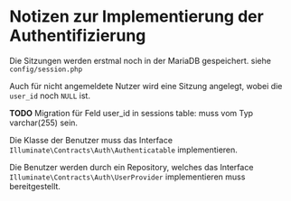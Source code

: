 # Notizen zur Implementierung der Authentifizierung

Die Sitzungen werden erstmal noch in der MariaDB gespeichert.
siehe `config/session.php`

Auch für nicht angemeldete Nutzer wird eine Sitzung angelegt, wobei die `user_id` noch `NULL` ist.

**TODO** Migration für Feld user_id in sessions table: muss vom Typ varchar(255) sein.

Die Klasse der Benutzer muss das Interface `Illuminate\Contracts\Auth\Authenticatable` implementieren.

Die Benutzer werden durch ein Repository, welches das Interface `Illuminate\Contracts\Auth\UserProvider` implementieren muss bereitgestellt.

